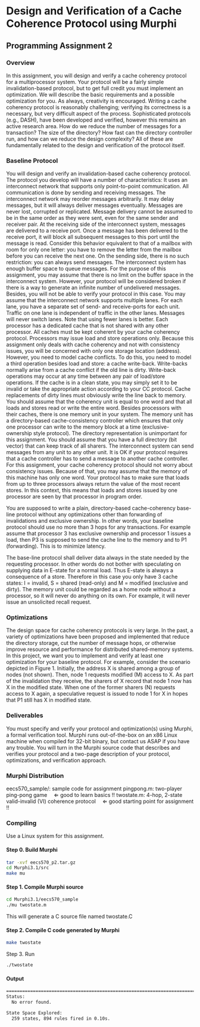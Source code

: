 # Design and Verification of a Cache Coherence Protocol using Murphi

## Programming Assignment 2

### Overview

In this assignment, you will design and verify a cache coherency protocol for a multiprocessor system. Your protocol will be a fairly simple invalidation-based protocol, but to get full credit you must implement an optimization. We will describe the basic requirements and a possible optimization for you. As always, creativity is encouraged.
Writing a cache coherency protocol is reasonably challenging; verifying its correctness is a necessary, but very difficult aspect of the process. Sophisticated protocols (e.g., DASH), have been developed and verified, however this remains an active research area. How do we reduce the number of messages for a transaction? The size of the directory? How fast can the directory controller run, and how can we reduce the design complexity? All of these are fundamentally related to the design and verification of the protocol itself. 

### Baseline Protocol

You will design and verify an invalidation-based cache coherency protocol. The protocol you develop will have a number of characteristics:
It uses an interconnect network that supports only point-to-point communication. All communication is done by sending and receiving messages. The interconnect network may reorder messages arbitrarily. It may delay messages, but it will always deliver messages eventually. Messages are never lost, corrupted or replicated. Message delivery cannot be assumed to be in the same order as they were sent, even for the same sender and receiver pair.
At the receiving side of the interconnect system, messages are delivered to a receive port. Once a message has been delivered to the receive port, it will block all subsequent messages to this port until the message is read. Consider this behavior equivalent to that of a mailbox with room for only one letter: you have to remove the letter from the mailbox before you can receive the next one. On the sending side, there is no such restriction: you can always send messages. The interconnect system has enough buffer space to queue messages.
For the purpose of this assignment, you may assume that there is no limit on the buffer space in the interconnect system. However, your protocol will be considered broken if there is a way to generate an infinite number of undelivered messages. Besides, you will not be able to verify your protocol in this case.
You may assume that the interconnect network supports multiple lanes. For each lane, you have a separate set of send- and receive-ports for each unit. Traffic on one lane is independent of traffic in the other lanes. Messages will never switch lanes. Note that using fewer lanes is better.
Each processor has a dedicated cache that is not shared with any other processor. All caches must be kept coherent by your cache coherency protocol. Processors may issue load and store operations only. Because this assignment only deals with cache coherency and not with consistency issues, you will be concerned with only one storage location (address). However, you need to model cache conflicts. To do this, you need to model a third operation besides load and store: a cache write-back. Write-backs normally arise from a cache conflict if the old line is dirty. Write-back operations may occur at any time between any pair of load/store operations. If the cache is in a clean state, you may simply set it to be invalid or take the appropriate action according to your CC protocol. Cache replacements of dirty lines must obviously write the line back to memory.
You should assume that the coherency unit is equal to one word and that all loads and stores read or write the entire word.
Besides processors with their caches, there is one memory unit in your system. The memory unit has a directory-based cache-consistency controller which ensures that only one processor can write to the memory block at a time (exclusive-ownership style protocol). The directory representation is unimportant for this assignment. You should assume that you have a full directory (bit vector) that can keep track of all sharers.
The interconnect system can send messages from any unit to any other unit. It is OK if your protocol requires that a cache controller has to send a message to another cache controller.
For this assignment, your cache coherency protocol should not worry about consistency issues. Because of that, you may assume that the memory of this machine has only one word. Your protocol has to make sure that loads from up to three processors always return the value of the most recent stores. In this context, this means that loads and stores issued by one processor are seen by that processor in program order.

You are supposed to write a plain, directory-based cache-coherency base-line protocol without any optimizations other than forwarding of invalidations and exclusive ownership. In other words, your baseline protocol should use no more than 3 hops for any transactions. For example assume that processor 3 has exclusive ownership and processor 1 issues a load, then P3 is supposed to send the cache line to the memory and to P1 (forwarding). This is to minimize latency.

The base-line protocol shall deliver data always in the state needed by the requesting processor. In other words do not bother with speculating on supplying data in E-state for a normal load. Thus E-state is always a consequence of a store. Therefore in this case you only have 3 cache states: I = invalid, S = shared (read-only) and M = modified (exclusive and dirty). The memory unit could be regarded as a home node without a processor, so it will never do anything on its own. For example, it will never issue an unsolicited recall request. 

### Optimizations

The design space for cache coherency protocols is very large. In the past, a variety of optimizations have been proposed and implemented that reduce the directory storage, cut the number of message hops, or otherwise improve resource and performance for distributed shared-memory systems. In this project, we want you to implement and verify at least one optimization for your baseline protocol.
For example, consider the scenario depicted in Figure 1. Initially, the address X is shared among a group of nodes (not shown). Then, node 1 requests modified (M) access to X. As part of the invalidation they receive, the sharers of X record that node 1 now has X in the modified state. When one of the former sharers (N) requests access to X again, a speculative request is issued to node 1 for X in hopes that P1 still has X in modified state.

### Deliverables

You must specify and verify your protocol and optimization(s) using Murphi, a formal verification tool. Murphi runs out-of-the-box on an x86 Linux machine when compiled for 32-bit binary, but contact us ASAP if you have any trouble. You will turn in the Murphi source code that describes and verifies your protocol and a two-page description of your protocol, optimizations, and verification approach. 

### Murphi Distribution

eecs570_sample/:   sample code for assignment
pingpong.m:   two-player ping-pong game  ⇐ good to learn basics !!
twostate.m:   4-hop, 2-state valid-invalid (VI) coherence protocol  ⇐ good starting point for assignment !!

### Compiling

Use a Linux system for this assignment.
#### Step 0. Build Murphi
```bash
tar -xvf eecs570_p2.tar.gz
cd Murphi3.1/src
make mu
```
#### Step 1. Compile Murphi source
```bash
cd Murphi3.1/eecs570_sample
./mu twostate.m
```
This will generate a C source file named twostate.C

#### Step 2. Compile C code generated by Murphi
```bash
make twostate
```
Step 3. Run
```bash
./twostate
```
#### Output
```bash
==========================================================================
Status:
  No error found.

State Space Explored:
  259 states, 894 rules fired in 0.10s. 
```

